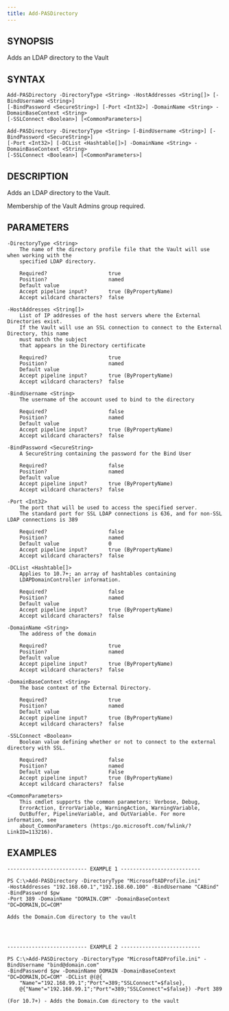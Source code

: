 ```yaml
---
title: Add-PASDirectory
---
```


## SYNOPSIS

Adds an LDAP directory to the Vault

## SYNTAX

    Add-PASDirectory -DirectoryType <String> -HostAddresses <String[]> [-BindUsername <String>]
    [-BindPassword <SecureString>] [-Port <Int32>] -DomainName <String> -DomainBaseContext <String>
    [-SSLConnect <Boolean>] [<CommonParameters>]

    Add-PASDirectory -DirectoryType <String> [-BindUsername <String>] [-BindPassword <SecureString>]
    [-Port <Int32>] [-DCList <Hashtable[]>] -DomainName <String> -DomainBaseContext <String>
    [-SSLConnect <Boolean>] [<CommonParameters>]

## DESCRIPTION

Adds an LDAP directory to the Vault.

Membership of the Vault Admins group required.

## PARAMETERS

    -DirectoryType <String>
        The name of the directory profile file that the Vault will use when working with the
        specified LDAP directory.

        Required?                    true
        Position?                    named
        Default value
        Accept pipeline input?       true (ByPropertyName)
        Accept wildcard characters?  false

    -HostAddresses <String[]>
        List of IP addresses of the host servers where the External Directories exist.
        If the Vault will use an SSL connection to connect to the External Directory, this name
        must match the subject
        that appears in the Directory certificate

        Required?                    true
        Position?                    named
        Default value
        Accept pipeline input?       true (ByPropertyName)
        Accept wildcard characters?  false

    -BindUsername <String>
        The username of the account used to bind to the directory

        Required?                    false
        Position?                    named
        Default value
        Accept pipeline input?       true (ByPropertyName)
        Accept wildcard characters?  false

    -BindPassword <SecureString>
        A SecureString containing the password for the Bind User

        Required?                    false
        Position?                    named
        Default value
        Accept pipeline input?       true (ByPropertyName)
        Accept wildcard characters?  false

    -Port <Int32>
        The port that will be used to access the specified server.
        The standard port for SSL LDAP connections is 636, and for non-SSL LDAP connections is 389

        Required?                    false
        Position?                    named
        Default value                0
        Accept pipeline input?       true (ByPropertyName)
        Accept wildcard characters?  false

    -DCList <Hashtable[]>
        Applies to 10.7+; an array of hashtables containing
        LDAPDomainController information.

        Required?                    false
        Position?                    named
        Default value
        Accept pipeline input?       true (ByPropertyName)
        Accept wildcard characters?  false

    -DomainName <String>
        The address of the domain

        Required?                    true
        Position?                    named
        Default value
        Accept pipeline input?       true (ByPropertyName)
        Accept wildcard characters?  false

    -DomainBaseContext <String>
        The base context of the External Directory.

        Required?                    true
        Position?                    named
        Default value
        Accept pipeline input?       true (ByPropertyName)
        Accept wildcard characters?  false

    -SSLConnect <Boolean>
        Boolean value defining whether or not to connect to the external directory with SSL.

        Required?                    false
        Position?                    named
        Default value                False
        Accept pipeline input?       true (ByPropertyName)
        Accept wildcard characters?  false

    <CommonParameters>
        This cmdlet supports the common parameters: Verbose, Debug,
        ErrorAction, ErrorVariable, WarningAction, WarningVariable,
        OutBuffer, PipelineVariable, and OutVariable. For more information, see
        about_CommonParameters (https:/go.microsoft.com/fwlink/?LinkID=113216).

## EXAMPLES

    -------------------------- EXAMPLE 1 --------------------------

    PS C:\>Add-PASDirectory -DirectoryType "MicrosoftADProfile.ini"
    -HostAddresses "192.168.60.1","192.168.60.100" -BindUsername "CABind" -BindPassword $pw
    -Port 389 -DomainName "DOMAIN.COM" -DomainBaseContext "DC=DOMAIN,DC=COM"

    Adds the Domain.Com directory to the vault




    -------------------------- EXAMPLE 2 --------------------------

    PS C:\>Add-PASDirectory -DirectoryType "MicrosoftADProfile.ini" -BindUsername "bind@domain.com"
    -BindPassword $pw -DomainName DOMAIN -DomainBaseContext "DC=DOMAIN,DC=COM" -DCList @(@{
        "Name"="192.168.99.1";"Port"=389;"SSLConnect"=$false},
        @{"Name"="192.168.99.1";"Port"=389;"SSLConnect"=$false}) -Port 389

    (For 10.7+) - Adds the Domain.Com directory to the vault
